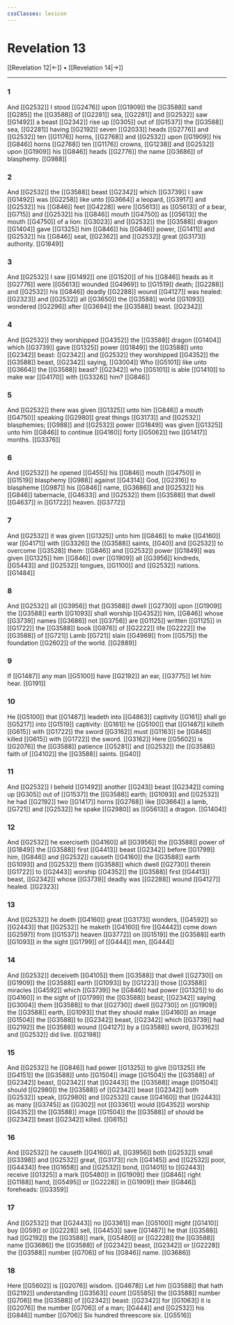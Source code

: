 ```yaml
---
cssClasses: lexicon
---
```

# Revelation 13

[[Revelation 12|←]] • [[Revelation 14|→]]

---

### 1
And [[G2532]] I stood [[G2476]] upon [[G1909]] the [[G3588]] sand [[G285]] the [[G3588]] of [[G2281]] sea, [[G2281]] and [[G2532]] saw [[G1492]] a beast [[G2342]] rise up [[G305]] out of [[G1537]] the [[G3588]] sea, [[G2281]] having [[G2192]] seven [[G2033]] heads [[G2776]] and [[G2532]] ten [[G1176]] horns, [[G2768]] and [[G2532]] upon [[G1909]] his [[G846]] horns [[G2768]] ten [[G1176]] crowns, [[G1238]] and [[G2532]] upon [[G1909]] his [[G846]] heads [[G2776]] the name [[G3686]] of blasphemy. [[G988]]

### 2
And [[G2532]] the [[G3588]] beast [[G2342]] which [[G3739]] I saw [[G1492]] was [[G2258]] like unto [[G3664]] a leopard, [[G3917]] and [[G2532]] his [[G846]] feet [[G4228]] were [[G5613]] as [[G5613]] of a bear, [[G715]] and [[G2532]] his [[G846]] mouth [[G4750]] as [[G5613]] the mouth [[G4750]] of a lion: [[G3023]] and [[G2532]] the [[G3588]] dragon [[G1404]] gave [[G1325]] him [[G846]] his [[G846]] power, [[G1411]] and [[G2532]] his [[G846]] seat, [[G2362]] and [[G2532]] great [[G3173]] authority. [[G1849]]

### 3
And [[G2532]] I saw [[G1492]] one [[G1520]] of his [[G846]] heads as it [[G2776]] were [[G5613]] wounded [[G4969]] to [[G1519]] death; [[G2288]] and [[G2532]] his [[G846]] deadly [[G2288]] wound [[G4127]] was healed: [[G2323]] and [[G2532]] all [[G3650]] the [[G3588]] world [[G1093]] wondered [[G2296]] after [[G3694]] the [[G3588]] beast. [[G2342]]

### 4
And [[G2532]] they worshipped [[G4352]] the [[G3588]] dragon [[G1404]] which [[G3739]] gave [[G1325]] power [[G1849]] the [[G3588]] unto [[G2342]] beast: [[G2342]] and [[G2532]] they worshipped [[G4352]] the [[G3588]] beast, [[G2342]] saying, [[G3004]] Who [[G5101]] like unto [[G3664]] the [[G3588]] beast? [[G2342]] who [[G5101]] is able [[G1410]] to make war [[G4170]] with [[G3326]] him? [[G846]]

### 5
And [[G2532]] there was given [[G1325]] unto him [[G846]] a mouth [[G4750]] speaking [[G2980]] great things [[G3173]] and [[G2532]] blasphemies; [[G988]] and [[G2532]] power [[G1849]] was given [[G1325]] unto him [[G846]] to continue [[G4160]] forty [[G5062]] two [[G1417]] months. [[G3376]]

### 6
And [[G2532]] he opened [[G455]] his [[G846]] mouth [[G4750]] in [[G1519]] blasphemy [[G988]] against [[G4314]] God, [[G2316]] to blaspheme [[G987]] his [[G846]] name, [[G3686]] and [[G2532]] his [[G846]] tabernacle, [[G4633]] and [[G2532]] them [[G3588]] that dwell [[G4637]] in [[G1722]] heaven. [[G3772]]

### 7
And [[G2532]] it was given [[G1325]] unto him [[G846]] to make [[G4160]] war [[G4171]] with [[G3326]] the [[G3588]] saints, [[G40]] and [[G2532]] to overcome [[G3528]] them: [[G846]] and [[G2532]] power [[G1849]] was given [[G1325]] him [[G846]] over [[G1909]] all [[G3956]] kindreds, [[G5443]] and [[G2532]] tongues, [[G1100]] and [[G2532]] nations. [[G1484]]

### 8
And [[G2532]] all [[G3956]] that [[G3588]] dwell [[G2730]] upon [[G1909]] the [[G3588]] earth [[G1093]] shall worship [[G4352]] him, [[G846]] whose [[G3739]] names [[G3686]] not [[G3756]] are [[G1125]] written [[G1125]] in [[G1722]] the [[G3588]] book [[G976]] of [[G2222]] life [[G2222]] the [[G3588]] of [[G721]] Lamb [[G721]] slain [[G4969]] from [[G575]] the foundation [[G2602]] of the world. [[G2889]]

### 9
If [[G1487]] any man [[G5100]] have [[G2192]] an ear, [[G3775]] let him hear. [[G191]]

### 10
He [[G5100]] that [[G1487]] leadeth into [[G4863]] captivity [[G161]] shall go [[G5217]] into [[G1519]] captivity: [[G161]] he [[G5100]] that [[G1487]] killeth [[G615]] with [[G1722]] the sword [[G3162]] must [[G1163]] be [[G846]] killed [[G615]] with [[G1722]] the sword. [[G3162]] Here [[G5602]] is [[G2076]] the [[G3588]] patience [[G5281]] and [[G2532]] the [[G3588]] faith of [[G4102]] the [[G3588]] saints. [[G40]]

### 11
And [[G2532]] I beheld [[G1492]] another [[G243]] beast [[G2342]] coming up [[G305]] out of [[G1537]] the [[G3588]] earth; [[G1093]] and [[G2532]] he had [[G2192]] two [[G1417]] horns [[G2768]] like [[G3664]] a lamb, [[G721]] and [[G2532]] he spake [[G2980]] as [[G5613]] a dragon. [[G1404]]

### 12
And [[G2532]] he exerciseth [[G4160]] all [[G3956]] the [[G3588]] power of [[G1849]] the [[G3588]] first [[G4413]] beast [[G2342]] before [[G1799]] him, [[G846]] and [[G2532]] causeth [[G4160]] the [[G3588]] earth [[G1093]] and [[G2532]] them [[G3588]] which dwell [[G2730]] therein [[G1722]] to [[G2443]] worship [[G4352]] the [[G3588]] first [[G4413]] beast, [[G2342]] whose [[G3739]] deadly was [[G2288]] wound [[G4127]] healed. [[G2323]]

### 13
And [[G2532]] he doeth [[G4160]] great [[G3173]] wonders, [[G4592]] so [[G2443]] that [[G2532]] he maketh [[G4160]] fire [[G4442]] come down [[G2597]] from [[G1537]] heaven [[G3772]] on [[G1519]] the [[G3588]] earth [[G1093]] in the sight [[G1799]] of [[G444]] men, [[G444]]

### 14
And [[G2532]] deceiveth [[G4105]] them [[G3588]] that dwell [[G2730]] on [[G1909]] the [[G3588]] earth [[G1093]] by [[G1223]] those [[G3588]] miracles [[G4592]] which [[G3739]] he [[G846]] had power [[G1325]] to do [[G4160]] in the sight of [[G1799]] the [[G3588]] beast; [[G2342]] saying [[G3004]] them [[G3588]] to that [[G2730]] dwell [[G2730]] on [[G1909]] the [[G3588]] earth, [[G1093]] that they should make [[G4160]] an image [[G1504]] the [[G3588]] to [[G2342]] beast, [[G2342]] which [[G3739]] had [[G2192]] the [[G3588]] wound [[G4127]]  by a [[G3588]] sword, [[G3162]] and [[G2532]] did live. [[G2198]]

### 15
And [[G2532]] he [[G846]] had power [[G1325]] to give [[G1325]] life [[G4151]] the [[G3588]] unto [[G1504]] image [[G1504]] the [[G3588]] of [[G2342]] beast, [[G2342]] that [[G2443]] the [[G3588]] image [[G1504]] should [[G2980]] the [[G3588]] of [[G2342]] beast [[G2342]] both [[G2532]] speak, [[G2980]] and [[G2532]] cause [[G4160]] that [[G2443]] as many [[G3745]] as [[G302]] not [[G3361]] would [[G4352]] worship [[G4352]] the [[G3588]] image [[G1504]] the [[G3588]] of should be [[G2342]] beast [[G2342]] killed. [[G615]]

### 16
And [[G2532]] he causeth [[G4160]] all, [[G3956]] both [[G2532]] small [[G3398]] and [[G2532]] great, [[G3173]] rich [[G4145]] and [[G2532]] poor, [[G4434]] free [[G1658]] and [[G2532]] bond, [[G1401]] to [[G2443]] receive [[G1325]] a mark [[G5480]] in [[G1909]] their [[G846]] right [[G1188]] hand, [[G5495]] or [[G2228]] in [[G1909]] their [[G846]] foreheads: [[G3359]]

### 17
And [[G2532]] that [[G2443]] no [[G3361]] man [[G5100]] might [[G1410]] buy [[G59]] or [[G2228]] sell, [[G4453]] save [[G1487]] he that [[G3588]] had [[G2192]] the [[G3588]] mark, [[G5480]] or [[G2228]] the [[G3588]] name [[G3686]] the [[G3588]] of [[G2342]] beast, [[G2342]] or [[G2228]] the [[G3588]] number [[G706]] of his [[G846]] name. [[G3686]]

### 18
Here [[G5602]] is [[G2076]] wisdom. [[G4678]] Let him [[G3588]] that hath [[G2192]] understanding [[G3563]] count [[G5585]] the [[G3588]] number [[G706]] the [[G3588]] of [[G2342]] beast: [[G2342]] for [[G1063]] it is [[G2076]] the number [[G706]] of a man; [[G444]] and [[G2532]] his [[G846]] number [[G706]] Six hundred threescore six. [[G5516]]